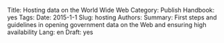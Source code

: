Title: Hosting data on the World Wide Web
Category: Publish
Handbook: yes
Tags:
Date: 2015-1-1
Slug: hosting
Authors:
Summary: First steps and guidelines in opening government data on the Web and ensuring high availability
Lang: en
Draft: yes

